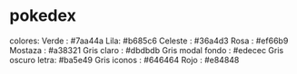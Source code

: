 # pokedex

colores:
Verde : #7aa44a
Lila: #b685c6
Celeste : #36a4d3
Rosa : #ef66b9
Mostaza : #a38321
Gris claro : #dbdbdb
Gris modal fondo : #edecec
Gris oscuro letra: #ba5e49
Gris iconos : #646464
Rojo : #e84848

